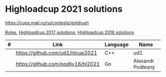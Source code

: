 # Highloadcup 2021 solutions

https://cups.mail.ru/ru/contests/goldrush

[Rules](https://cups.mail.ru/media/contests/gold_rush/%D0%9F%D1%80%D0%B0%D0%B2%D0%B8%D0%BB%D0%B0_%D0%BF%D1%80%D0%BE%D0%B2%D0%B5%D0%B4%D0%B5%D0%BD%D0%B8%D1%8F_Highload.pdf), [Highloadcup 2017 solutions](https://github.com/proton/highloadcup17_solutions), [Highloadcup 2018 solutions](https://github.com/proton/highloadcup18_solutions)

| #  | Link | Language | Name |
| ------------- | ------------- | ------------- | ------------- |
|  | https://github.com/ud1/hlcup2021 | C++ | ud1 |
|  | https://github.com/podliy16/hl2021 | Go | Alexandr Podlesny |
